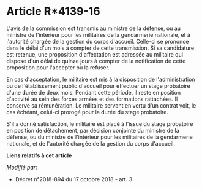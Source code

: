 # Article R*4139-16

L'avis de la commission est transmis au ministre de la défense, ou au ministre de l'intérieur pour les militaires de la
gendarmerie nationale, et à l'autorité chargée de la gestion du corps d'accueil. Celle-ci se prononce dans le délai d'un mois
à compter de cette transmission. Si sa candidature est retenue, une proposition d'affectation est adressée au militaire qui
dispose d'un délai de quinze jours à compter de la notification de cette proposition pour l'accepter ou la refuser.

En cas d'acceptation, le militaire est mis à la disposition de l'administration ou de l'établissement public d'accueil pour
effectuer un stage probatoire d'une durée de deux mois. Pendant cette période, il reste en position d'activité au sein des
forces armées et des formations rattachées. Il conserve sa rémunération. Le militaire servant en vertu d'un contrat voit, le
cas échéant, celui-ci prorogé pour la durée du stage probatoire.

S'il a donné satisfaction, le militaire est placé à l'issue du stage probatoire en position de détachement, par décision
conjointe du ministre de la défense, ou du ministre de l'intérieur pour les militaires de la gendarmerie nationale, et de
l'autorité chargée de la gestion du corps d'accueil.

**Liens relatifs à cet article**

_Modifié par_:

  - Décret n°2018-894 du 17 octobre 2018 - art. 3

